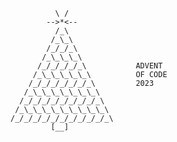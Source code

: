               \ /
            -->*<--
              /_\
             /_\_\
            /_/_/_\             
           /_\_\_\_\            
          /_/_/_/_/_\           ADVENT
         /_\_\_\_\_\_\          OF CODE
        /_/_/_/_/_/_/_\         2023
       /_\_\_\_\_\_\_\_\        
      /_/_/_/_/_/_/_/_/_\
     /_\_\_\_\_\_\_\_\_\_\
    /_/_/_/_/_/_/_/_/_/_/_\
             [__]




